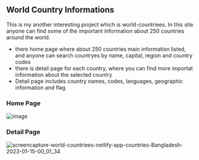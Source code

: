 ## World Country Informations

This is my another interesting project which is world-countriees. In this site anyone can find some of the important information about 250 countries around the world.
- there home page where about 250 countries main information listed, and anyone can search countryes by name, capital, region and country codes
- there is detail page for each country, where you can find more importat information about the selected country
- Detail page includes country names, codes, languages, geographic information and flag

### Home Page
![image](https://user-images.githubusercontent.com/61211600/212488205-b67d95fb-ef23-4ae8-a430-9b6fee35c006.png)

### Detail Page
![screencapture-world-countriees-netlify-app-countries-Bangladesh-2023-01-15-00_01_34](https://user-images.githubusercontent.com/61211600/212488317-0eac6683-e5cf-45af-9494-d7f1b4225f2e.png)

